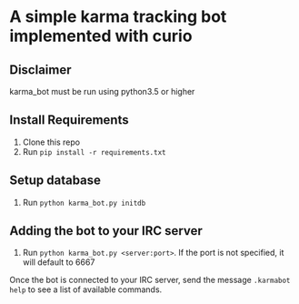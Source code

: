 # A simple karma tracking bot implemented with curio

## Disclaimer ##
karma_bot must be run using python3.5 or higher

## Install Requirements ##
1. Clone this repo
2. Run `pip install -r requirements.txt`

## Setup database ##
1. Run `python karma_bot.py initdb`

## Adding the bot to your IRC server ##
1. Run `python karma_bot.py <server:port>`. If the port is not specified, it will default to 6667

Once the bot is connected to your IRC server, send the message `.karmabot help` to see a list of available commands.

